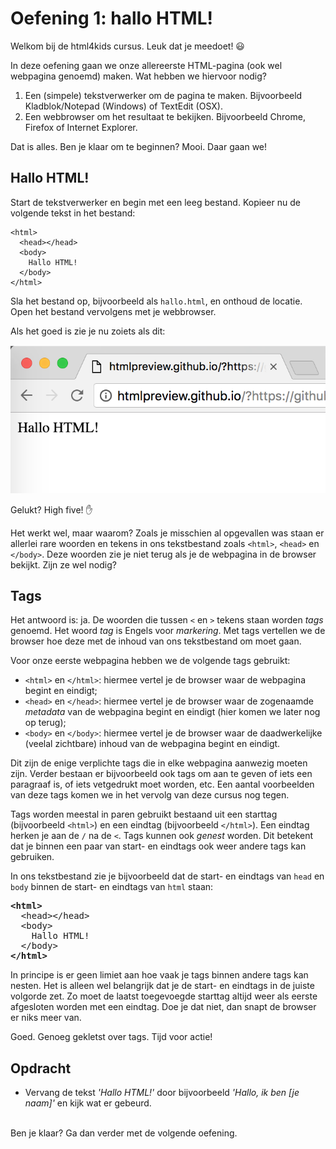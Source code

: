 # Oefening 1: hallo HTML!

Welkom bij de html4kids cursus. Leuk dat je meedoet! :smiley:

In deze oefening gaan we onze allereerste HTML-pagina (ook wel webpagina genoemd) maken. Wat hebben we hiervoor nodig?

1. Een (simpele) tekstverwerker om de pagina te maken. Bijvoorbeeld Kladblok/Notepad (Windows) of TextEdit (OSX).
2. Een webbrowser om het resultaat te bekijken. Bijvoorbeeld Chrome, Firefox of Internet Explorer. 

Dat is alles. Ben je klaar om te beginnen? Mooi. Daar gaan we!

## Hallo HTML!
Start de tekstverwerker en begin met een leeg bestand. Kopieer nu de volgende tekst in het bestand:

```
<html>
  <head></head>
  <body>
    Hallo HTML!
  </body>
</html>
```

Sla het bestand op, bijvoorbeeld als `hallo.html`, en onthoud de locatie. Open het bestand vervolgens met je webbrowser.

Als het goed is zie je nu zoiets als dit:

![Hallo HTML](https://raw.githubusercontent.com/schuijers/html4kids-nl/master/oplossingen/01-hallo-html.png "Hallo HTML!")

Gelukt? High five! :raised_hand:

Het werkt wel, maar waarom? Zoals je misschien al opgevallen was staan er allerlei rare woorden en tekens in ons tekstbestand zoals `<html>`, `<head>` en `</body>`. Deze woorden zie je niet terug als je de webpagina in de browser bekijkt. Zijn ze wel nodig? 

## Tags
Het antwoord is: ja. De woorden die tussen `<` en `>` tekens staan worden *tags* genoemd. Het woord *tag* is Engels voor *markering*. Met tags vertellen we de browser hoe deze met de inhoud van ons tekstbestand om moet gaan.

Voor onze eerste webpagina hebben we de volgende tags gebruikt:
* `<html>` en `</html>`: hiermee vertel je de browser waar de webpagina begint en eindigt;
* `<head>` en `</head>`: hiermee vertel je de browser waar de zogenaamde *metadata* van de webpagina begint en eindigt (hier komen we later nog op terug); 
* `<body>` en `</body>`: hiermee vertel je de browser waar de daadwerkelijke (veelal zichtbare) inhoud van de webpagina begint en eindigt.

Dit zijn de enige verplichte tags die in elke webpagina aanwezig moeten zijn.
Verder bestaan er bijvoorbeeld ook tags om aan te geven of iets een paragraaf is, of iets vetgedrukt moet worden, etc. Een aantal voorbeelden van deze tags komen we in het vervolg van deze cursus nog tegen.

Tags worden meestal in paren gebruikt bestaand uit een starttag (bijvoorbeeld `<html>`) en een eindtag (bijvoorbeeld `</html>`). Een eindtag herken je aan de `/` na de `<`. Tags kunnen ook *genest* worden. Dit betekent dat je binnen een paar van start- en eindtags ook weer andere tags kan gebruiken.

In ons tekstbestand zie je bijvoorbeeld dat de start- en eindtags van `head` en `body` binnen de start- en eindtags van `html` staan:

<pre>
<b>&lt;html&gt;</b>
  &lt;head&gt;&lt;/head&gt;
  &lt;body&gt;
    Hallo HTML!
  &lt;/body&gt;
<b>&lt;/html&gt;</b>
</pre>

In principe is er geen limiet aan hoe vaak je tags binnen andere tags kan nesten. Het is alleen wel belangrijk dat je de start- en eindtags in de juiste volgorde zet. Zo moet de laatst toegevoegde starttag altijd weer als eerste afgesloten worden met een eindtag. Doe je dat niet, dan snapt de browser er niks meer van.

Goed. Genoeg gekletst over tags. Tijd voor actie! 

## Opdracht
* Vervang de tekst *'Hallo HTML!'* door bijvoorbeeld *'Hallo, ik ben [je naam]'* en kijk wat er gebeurd.

<br>
Ben je klaar? Ga dan verder met de volgende oefening.